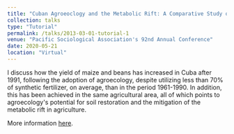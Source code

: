 ```yaml
---
title: "Cuban Agroeoclogy and the Metabolic Rift: A Comparative Study of Agricultural Productivity in Latin America and the Caribbean (1961-2015)"
collection: talks
type: "Tutorial"
permalink: /talks/2013-03-01-tutorial-1
venue: "Pacific Sociological Association's 92nd Annual Conference"
date: 2020-05-21
location: "Virtual"
---
```

I discuss how the yield of maize and beans has increased in Cuba after 1991, following the adoption of agroecology, despite utilizing less than 70% of synthetic fertilizer, on average, than in the period 1961-1990. In addition, this has been achieved in the same agricultural area, all of which points to agroecology's potential for soil restoration and the mitigation of the metabolic rift in agriculture.  

More information [here](https://www.pacificsoc.org/2021-conference).
